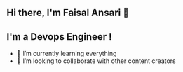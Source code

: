 ## Hi there, I'm Faisal Ansari 👋
## I'm a Devops Engineer !
- 🌱 I’m currently learning everything 
- 👯 I’m looking to collaborate with other content creators

[1]: https://www.linkedin.com/in/faisalansari



<!--
**faisal-ops/faisal-ops** is a ✨ _special_ ✨ repository because its `README.md` (this file) appears on your GitHub profile.

Here are some ideas to get you started:

- 🔭 I’m currently working on ...
- 🌱 I’m currently learning ...
- 👯 I’m looking to collaborate on ...
- 🤔 I’m looking for help with ...
- 💬 Ask me about ...
- 📫 How to reach me: ...
- 😄 Pronouns: ...
- ⚡ Fun fact: ...
-->
